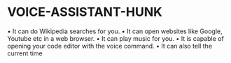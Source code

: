 # VOICE-ASSISTANT-HUNK
•	It can do Wikipedia searches for you.
•	It can open websites like Google, Youtube etc in  a web browser.
•	It can play music for you.
•	It is capable of opening your code editor with the voice command.
•	It can also tell the current time

